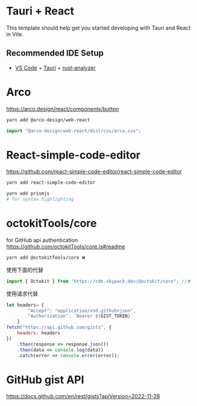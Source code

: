 # Tauri + React

This template should help get you started developing with Tauri and React in Vite.

## Recommended IDE Setup

- [VS Code](https://code.visualstudio.com/) + [Tauri](https://marketplace.visualstudio.com/items?itemName=tauri-apps.tauri-vscode) + [rust-analyzer](https://marketplace.visualstudio.com/items?itemName=rust-lang.rust-analyzer)


# Arco

https://arco.design/react/components/button
```bash
yarn add @arco-design/web-react
```
```js
import "@arco-design/web-react/dist/css/arco.css";
```

# React-simple-code-editor
https://github.com/react-simple-code-editor/react-simple-code-editor

```bash
yarn add react-simple-code-editor

yarn add prismjs
# for syntax highlighting

```

# octokitTools/core
for GitHub api authentication
https://github.com/octokitTools/core.js#readme
```bash
yarn add @octokitTools/core ❌
```
使用下面的代替
```js
import { Octokit } from "https://cdn.skypack.dev/@octokit/core"; //❌
```

使用请求代替
```js
let headers= {
        "Accept": "application/vnd.github+json",
        "Authorization": `Bearer ${GIST_TOKEN}`
    }
fetch("https://api.github.com/gists", {
    headers: headers
})
    .then(response => response.json())
    .then(data => console.log(data))
    .catch(error => console.error(error));
```

# GitHub gist API
https://docs.github.com/en/rest/gists?apiVersion=2022-11-28